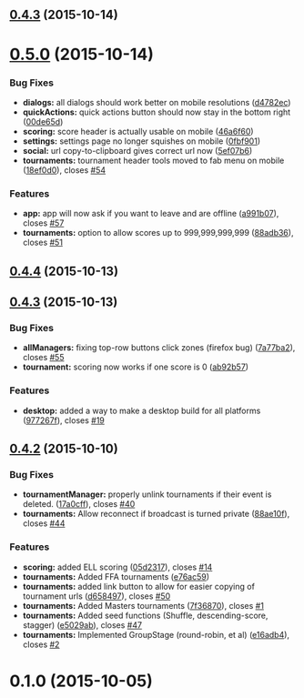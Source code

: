 <a name="0.4.3"></a>
## [0.4.3](https://github.com/seiyria/openchallenge/compare/0.4.4...v0.4.3) (2015-10-14)




<a name="0.5.0"></a>
# [0.5.0](https://github.com/seiyria/openchallenge/compare/0.4.4...0.5.0) (2015-10-14)


### Bug Fixes

* **dialogs:** all dialogs should work better on mobile resolutions ([d4782ec](https://github.com/seiyria/openchallenge/commit/d4782ec))
* **quickActions:** quick actions button should now stay in the bottom right ([00de65d](https://github.com/seiyria/openchallenge/commit/00de65d))
* **scoring:** score header is actually usable on mobile ([46a6f60](https://github.com/seiyria/openchallenge/commit/46a6f60))
* **settings:** settings page no longer squishes on mobile ([0fbf901](https://github.com/seiyria/openchallenge/commit/0fbf901))
* **social:** url copy-to-clipboard gives correct url now ([5ef07b6](https://github.com/seiyria/openchallenge/commit/5ef07b6))
* **tournaments:** tournament header tools moved to fab menu on mobile ([18ef0d0](https://github.com/seiyria/openchallenge/commit/18ef0d0)), closes [#54](https://github.com/seiyria/openchallenge/issues/54)

### Features

* **app:** app will now ask if you want to leave and are offline ([a991b07](https://github.com/seiyria/openchallenge/commit/a991b07)), closes [#57](https://github.com/seiyria/openchallenge/issues/57)
* **tournaments:** option to allow scores up to 999,999,999,999 ([88adb36](https://github.com/seiyria/openchallenge/commit/88adb36)), closes [#51](https://github.com/seiyria/openchallenge/issues/51)



<a name="0.4.4"></a>
## [0.4.4](https://github.com/seiyria/openchallenge/compare/0.4.3...0.4.4) (2015-10-13)




<a name="0.4.3"></a>
## [0.4.3](https://github.com/seiyria/openchallenge/compare/0.4.2...0.4.3) (2015-10-13)


### Bug Fixes

* **allManagers:** fixing top-row buttons click zones (firefox bug) ([7a77ba2](https://github.com/seiyria/openchallenge/commit/7a77ba2)), closes [#55](https://github.com/seiyria/openchallenge/issues/55)
* **tournament:** scoring now works if one score is 0 ([ab92b57](https://github.com/seiyria/openchallenge/commit/ab92b57))

### Features

* **desktop:** added a way to make a desktop build for all platforms ([977267f](https://github.com/seiyria/openchallenge/commit/977267f)), closes [#19](https://github.com/seiyria/openchallenge/issues/19)



<a name="0.4.2"></a>
## [0.4.2](https://github.com/seiyria/openchallenge/compare/0.4.1...0.4.2) (2015-10-10)


### Bug Fixes

* **tournamentManager:** properly unlink tournaments if their event is deleted. ([17a0cff](https://github.com/seiyria/openchallenge/commit/17a0cff)), closes [#40](https://github.com/seiyria/openchallenge/issues/40)
* **tournaments:** Allow reconnect if broadcast is turned private ([88ae10f](https://github.com/seiyria/openchallenge/commit/88ae10f)), closes [#44](https://github.com/seiyria/openchallenge/issues/44)

### Features

* **scoring:** added ELL scoring ([05d2317](https://github.com/seiyria/openchallenge/commit/05d2317)), closes [#14](https://github.com/seiyria/openchallenge/issues/14)
* **tournaments:** Added FFA tournaments ([e76ac59](https://github.com/seiyria/openchallenge/commit/e76ac59))
* **tournaments:** added link button to allow for easier copying of tournament urls ([d658497](https://github.com/seiyria/openchallenge/commit/d658497)), closes [#50](https://github.com/seiyria/openchallenge/issues/50)
* **tournaments:** Added Masters tournaments ([7f36870](https://github.com/seiyria/openchallenge/commit/7f36870)), closes [#1](https://github.com/seiyria/openchallenge/issues/1)
* **tournaments:** Added seed functions (Shuffle, descending-score, stagger) ([e5029ab](https://github.com/seiyria/openchallenge/commit/e5029ab)), closes [#47](https://github.com/seiyria/openchallenge/issues/47)
* **tournaments:** Implemented GroupStage (round-robin, et al) ([e16adb4](https://github.com/seiyria/openchallenge/commit/e16adb4)), closes [#2](https://github.com/seiyria/openchallenge/issues/2)



<a name="0.1.0"></a>
# 0.1.0 (2015-10-05)




